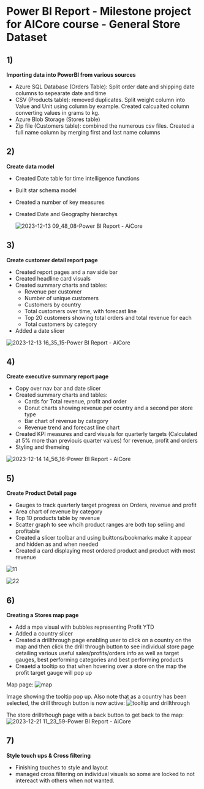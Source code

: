 # Power BI Report - Milestone project for AICore course - General Store Dataset

## 1) 
**Importing data into PowerBI from various sources**
- Azure SQL Database (Orders Table): Split order date and shipping date columns to sepearate date and time 
- CSV (Products table): removed duplicates. Split weight column into Value and Unit using column by example. Created calcualted column converting values in grams to kg.  
- Azure Blob Storage (Stores table)
- Zip file (Customers table): combined the numerous csv files. Created a full name column by merging first and last name columns 

## 2)
**Create data model**
- Created Date table for time intelligence functions
- Built star schema model
- Created a number of key measures
- Created Date and Geography hierarchys

  ![2023-12-13 09_48_08-Power BI Report - AiCore](https://github.com/DonLe2911/data-analytics-power-bi-report/assets/16416867/7e267d86-ae55-4e21-b6b8-7de695c014e2)

## 3)
**Create customer detail report page**
- Created report pages and a nav side bar
- Created headline card visuals
- Created summary charts and tables:
    - Revenue per customer
    - Number of unique customers
    - Customers by country
    - Total customers over time, with forecast line
    - Top 20 customers showing total orders and total revenue for each
    - Total customers by category
- Added a date slicer

![2023-12-13 16_35_15-Power BI Report - AiCore](https://github.com/DonLe2911/data-analytics-power-bi-report/assets/16416867/0d9eadb3-bc2c-4719-81b0-7f8b206f89fb)

## 4)
**Create executive summary report page**
- Copy over nav bar and date slicer
- Created summary charts and tables:
    - Cards for Total revenue, profit and order
    - Donut charts showing revenue per country and a second per store type
    - Bar chart of revenue by category
    - Revenue trend and forecast line chart
- Created KPI measures and card visuals for quarterly targets (Calculated at 5% more than previouis quarter values) for revenue, profit and orders
- Styling and themeing

![2023-12-14 14_56_16-Power BI Report - AiCore](https://github.com/DonLe2911/data-analytics-power-bi-report/assets/16416867/a26bcb9d-3a83-4eff-9c96-5d4404ff8ab2)

## 5)
**Create Product Detail page**
- Gauges to track quarterly target progress on Orders, revenue and profit
- Area chart of revenue by category
- Top 10 products table by revenue
- Scatter graph to see whcih product ranges are both top seliing and profitable
- Created a slicer toolbar and using buittons/bookmarks make it appear and hidden as and when needed
- Created a card displaying most ordered product and product with most revenue

![11](https://github.com/DonLe2911/data-analytics-power-bi-report/assets/16416867/b14d1958-beaa-4480-abac-65b3da5689e1)

![22](https://github.com/DonLe2911/data-analytics-power-bi-report/assets/16416867/f3f723d5-6f40-42a1-a553-9b68ee094bcd)

## 6)
**Creating a Stores map page**
- Add a mpa visual with bubbles representing Profit YTD
- Added a country slicer
- Created a drillthrough page enabling user to click on a country on the map and then click the drill through button to see individual store page detailing various useful sales/profits/orders info as well as target gauges, best performing categories and best performing products
- Creaetd a tooltip so that when hovering over a store on the map the profit target gauge will pop up

Map page: ![map](https://github.com/DonLe2911/data-analytics-power-bi-report/assets/16416867/e883efd9-a231-4abc-a2c0-897acf2b9f89)

Image showing the tooltip pop up. Also note that as a country has been selected, the drill through button is now active:
![tooltip and drillthrough](https://github.com/DonLe2911/data-analytics-power-bi-report/assets/16416867/2b0a185a-ec61-4c08-a985-2416cf0b9269)

The store drilltrhough page with a back button to get back to the map:
![2023-12-21 11_23_59-Power BI Report - AiCore](https://github.com/DonLe2911/data-analytics-power-bi-report/assets/16416867/a6018af2-e54e-443e-a5d4-5911d12f7c7b)

## 7)
**Style touch ups & Cross filtering**
- Finishing touches to style and layout
- managed cross filtering on individual visuals so some are locked to not intereact with others when not wanted. 



